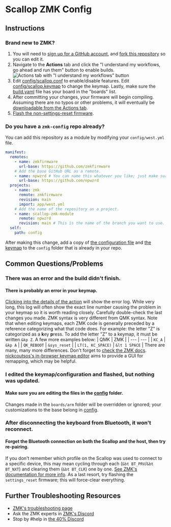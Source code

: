 # Scallop ZMK Config
## Instructions
### Brand new to ZMK?
1. You will need to [sign up for a GitHub account](https://github.com/signup), and [fork this repository](https://docs.github.com/en/get-started/quickstart/fork-a-repo#forking-a-repository) so you can edit it.
2. Navigate to the **Actions** tab and click the "I understand my workflows, go ahead and run them" button to enable builds.
   ![Actions tab with "I understand my workflows" button](https://i.imgur.com/B7cTAE6.png)
3. Edit [config/scallop.conf](config/scallop.conf) to enable/disable features. Edit [config/scallop.keymap](config/scallop.keymap) to change the keymap. Lastly, make sure the [build.yaml](build.yaml) file has your board in the "boards" list.
4. After committing your changes, your firmware will begin compiling. Assuming there are no typos or other problems, it will eventually be [downloadable from the Actions tab](https://zmk.dev/docs/user-setup#installing-the-firmware).
5. [Flash the non-settings-reset firmware](https://zmk.dev/docs/user-setup#flashing-uf2-files).
  
### Do you have a `zmk-config` repo already?
You can add this repository as a module by modifying your `config/west.yml` file.
```yaml
manifest:
  remotes:
    - name: zmkfirmware
      url-base: https://github.com/zmkfirmware
    # Add the base GitHub URL as a remote.
    - name: npwzrd # You can name this whatever you like; just make sure the "remote" below matches.
      url-base: https://github.com/npwzrd
  projects:
    - name: zmk
      remote: zmkfirmware
      revision: main
      import: app/west.yml
    # Add the name of the repository as a project.
    - name: scallop-zmk-module
      remote: npwzrd
      revision: main # This is the name of the branch you want to use.
  self:
    path: config
```
After making this change, add a copy of [the configuration file](config/scallop.conf) and [the keymap](config/scallop.keymap) to the `config` folder that is already in your repo.
## Common Questions/Problems
### There was an error and the build didn't finish.
#### There is probably an error in your keymap.
[Clicking into the details of the action](https://docs.github.com/en/actions/quickstart#viewing-your-workflow-results) will show the error log. While very long, this log will often show the exact line number causing the problem in your keymap so it is worth reading closely.
Carefully double-check the last changes you made. ZMK syntax is very different from QMK syntax. Note that when editing keymaps, each ZMK code is generally preceded by a reference categorizing what that code does.
For example: the letter "Z" is categorized as a **k**ey **p**ress. To add the letter "Z" to a keymap, it must be written `&kp Z`.
A few more examples below:
| QMK | ZMK |
| --- | --- |
| `KC_A` | `&kp A` |
| `QK_REBOOT` | `&sys_reset` |
| `LT(1, KC_SPACE)` | `&lt 1 SPACE` |
There are many, many more differences. Don't forget to [check the ZMK docs](https://zmk.dev/docs/features/keymaps).
[nickcoutsos's in-browser keymap editor](https://nickcoutsos.github.io/keymap-editor) aims to provide a GUI for remapping, which may be helpful.
### I edited the keymap/configuration and flashed, but nothing was updated.
#### Make sure you are editing the files in the [config](config) folder.
Changes made in the `boards/arm` folder will be overridden or ignored; your customizations to the base belong in [config](config).
### After disconnecting the keyboard from Bluetooth, it won't reconnect.
#### Forget the Bluetooth connection on both the Scallop and the host, then try re-pairing.
If you don't remember which profile on the Scallop was used to connect to a specific device, this may mean cycling through each (`&bt BT_PRV`/`&bt BT_NXT`) and clearing them (`&bt BT_CLR`) one by one. [See ZMK's documentation for more info](https://zmk.dev/docs/behaviors/bluetooth#bluetooth-pairing-and-profiles).
As a last resort, try flashing the `settings_reset` firmware; this will force-clear everything.
## Further Troubleshooting Resources
- [ZMK's troubleshooting page](https://zmk.dev/docs/troubleshooting)
- Ask the ZMK experts in [ZMK's Discord](https://zmk.dev/community/discord/invite)
- Stop by #help in [the 40% Discord](https://discord.gg/40percent)